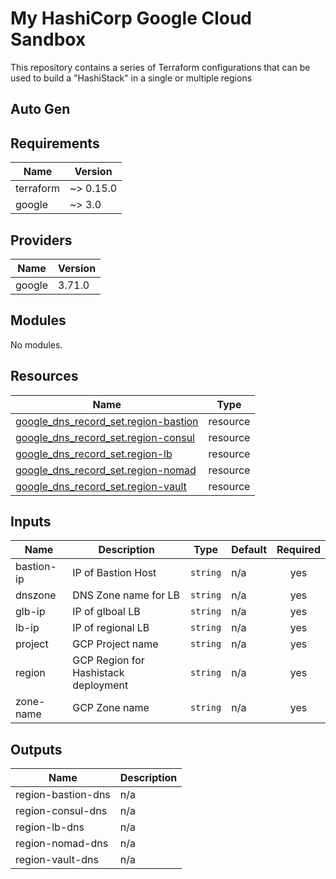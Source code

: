 # My HashiCorp Google Cloud Sandbox

This repository contains a series of Terraform configurations that can be used
to build a "HashiStack" in a single or multiple regions

## Auto Gen

<!-- BEGINNING OF PRE-COMMIT-TERRAFORM DOCS HOOK -->
## Requirements

| Name | Version |
|------|---------|
| terraform | ~> 0.15.0 |
| google | ~> 3.0 |

## Providers

| Name | Version |
|------|---------|
| google | 3.71.0 |

## Modules

No modules.

## Resources

| Name | Type |
|------|------|
| [google_dns_record_set.region-bastion](https://registry.terraform.io/providers/hashicorp/google/latest/docs/resources/dns_record_set) | resource |
| [google_dns_record_set.region-consul](https://registry.terraform.io/providers/hashicorp/google/latest/docs/resources/dns_record_set) | resource |
| [google_dns_record_set.region-lb](https://registry.terraform.io/providers/hashicorp/google/latest/docs/resources/dns_record_set) | resource |
| [google_dns_record_set.region-nomad](https://registry.terraform.io/providers/hashicorp/google/latest/docs/resources/dns_record_set) | resource |
| [google_dns_record_set.region-vault](https://registry.terraform.io/providers/hashicorp/google/latest/docs/resources/dns_record_set) | resource |

## Inputs

| Name | Description | Type | Default | Required |
|------|-------------|------|---------|:--------:|
| bastion-ip | IP of Bastion Host | `string` | n/a | yes |
| dnszone | DNS Zone name for LB | `string` | n/a | yes |
| glb-ip | IP of glboal LB | `string` | n/a | yes |
| lb-ip | IP of regional LB | `string` | n/a | yes |
| project | GCP Project name | `string` | n/a | yes |
| region | GCP Region for Hashistack deployment | `string` | n/a | yes |
| zone-name | GCP Zone name | `string` | n/a | yes |

## Outputs

| Name | Description |
|------|-------------|
| region-bastion-dns | n/a |
| region-consul-dns | n/a |
| region-lb-dns | n/a |
| region-nomad-dns | n/a |
| region-vault-dns | n/a |
<!-- END OF PRE-COMMIT-TERRAFORM DOCS HOOK -->
